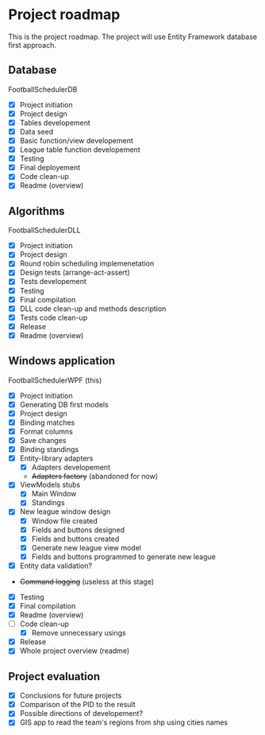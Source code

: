 ﻿# Project roadmap
This is the project roadmap. The project will use Entity Framework database first approach.

## Database
FootballSchedulerDB
+ [x] Project initiation
+ [x] Project design
+ [x] Tables developement
+ [x] Data seed
+ [x] Basic function/view developement
+ [x] League table function developement
+ [x] Testing
+ [x] Final deployement
+ [x] Code clean-up
+ [x] Readme (overview)

## Algorithms
FootballSchedulerDLL
+ [x] Project initiation
+ [x] Project design
+ [x] Round robin scheduling implemenetation
+ [x] Design tests (arrange-act-assert)
+ [x] Tests developement
+ [x] Testing
+ [x] Final compilation
+ [x] DLL code clean-up and methods description
+ [x] Tests code clean-up
+ [x] Release
+ [x] Readme (overview)

## Windows application
FootballSchedulerWPF (this)
+ [x] Project initiation
+ [x] Generating DB first models
+ [x] Project design
+ [x] Binding matches
+ [x] Format columns
+ [x] Save changes
+ [x] Binding standings
+ [x] Entity-library adapters
    + [x] Adapters developement
    + ~~Adapters factory~~ (abandoned for now)
+ [x] ViewModels stubs
    + [x] Main Window 
    + [x] Standings
+ [x] New league window design
    + [x] Window file created
    + [x] Fields and buttons designed
    + [x] Fields and buttons created
    + [x] Generate new league view model
    + [x] Fields and buttons programmed to generate new league
+ [x] Entity data validation?
+ ~~Command logging~~ (useless at this stage)
+ [x] Testing
+ [x] Final compilation
+ [x] Readme (overview)
+ [ ] Code clean-up
    + [x] Remove unnecessary usings
+ [x] Release
+ [x] Whole project overview (readme)

## Project evaluation

+ [x] Conclusions for future projects 
+ [x] Comparison of the PID to the result
+ [x] Possible directions of developement?
+ [x] GIS app to read the team's regions from shp using cities names
